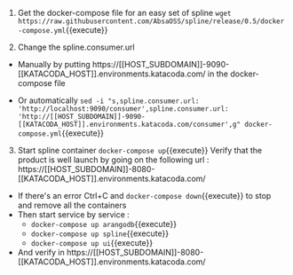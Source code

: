 1. Get the docker-compose file for an easy set of spline
`wget https://raw.githubusercontent.com/AbsaOSS/spline/release/0.5/docker-compose.yml`{{execute}}

2. Change the spline.consumer.url

+ Manually by putting https://[[HOST_SUBDOMAIN]]-9090-[[KATACODA_HOST]].environments.katacoda.com/ in the docker-compose file

+ Or automatically `sed -i "s,spline.consumer.url: 'http://localhost:9090/consumer',spline.consumer.url: 'http://[[HOST_SUBDOMAIN]]-9090-[[KATACODA_HOST]].environments.katacoda.com/consumer',g" docker-compose.yml`{{execute}}


3. Start spline container
`docker-compose up`{{execute}}
Verify that the product is well launch by going on the following url : https://[[HOST_SUBDOMAIN]]-8080-[[KATACODA_HOST]].environments.katacoda.com/

+ If there's an error Ctrl+C and `docker-compose down`{{execute}} to stop and remove all the containers 
+ Then start service by service :
  + `docker-compose up arangodb`{{execute}}
  + `docker-compose up spline`{{execute}}
  + `docker-compose up ui`{{execute}}
+ And verify in https://[[HOST_SUBDOMAIN]]-8080-[[KATACODA_HOST]].environments.katacoda.com/
